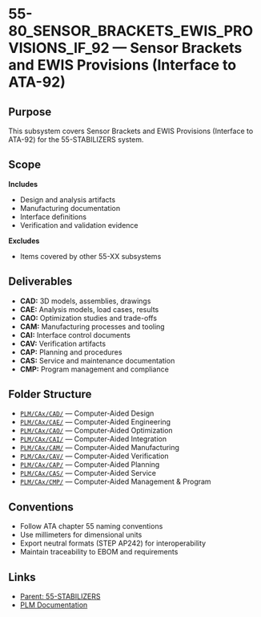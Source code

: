 # 55-80_SENSOR_BRACKETS_EWIS_PROVISIONS_IF_92 — Sensor Brackets and EWIS Provisions (Interface to ATA-92)

## Purpose

This subsystem covers Sensor Brackets and EWIS Provisions (Interface to ATA-92) for the 55-STABILIZERS system.

## Scope

**Includes**
- Design and analysis artifacts
- Manufacturing documentation
- Interface definitions
- Verification and validation evidence

**Excludes**
- Items covered by other 55-XX subsystems

## Deliverables

- **CAD:** 3D models, assemblies, drawings
- **CAE:** Analysis models, load cases, results
- **CAO:** Optimization studies and trade-offs
- **CAM:** Manufacturing processes and tooling
- **CAI:** Interface control documents
- **CAV:** Verification artifacts
- **CAP:** Planning and procedures
- **CAS:** Service and maintenance documentation
- **CMP:** Program management and compliance

## Folder Structure

- [`PLM/CAx/CAD/`](./PLM/CAx/CAD/) — Computer-Aided Design
- [`PLM/CAx/CAE/`](./PLM/CAx/CAE/) — Computer-Aided Engineering
- [`PLM/CAx/CAO/`](./PLM/CAx/CAO/) — Computer-Aided Optimization
- [`PLM/CAx/CAI/`](./PLM/CAx/CAI/) — Computer-Aided Integration
- [`PLM/CAx/CAM/`](./PLM/CAx/CAM/) — Computer-Aided Manufacturing
- [`PLM/CAx/CAV/`](./PLM/CAx/CAV/) — Computer-Aided Verification
- [`PLM/CAx/CAP/`](./PLM/CAx/CAP/) — Computer-Aided Planning
- [`PLM/CAx/CAS/`](./PLM/CAx/CAS/) — Computer-Aided Service
- [`PLM/CAx/CMP/`](./PLM/CAx/CMP/) — Computer-Aided Management & Program

## Conventions

- Follow ATA chapter 55 naming conventions
- Use millimeters for dimensional units
- Export neutral formats (STEP AP242) for interoperability
- Maintain traceability to EBOM and requirements

## Links

- [Parent: 55-STABILIZERS](../../README.md)
- [PLM Documentation](./PLM/)

